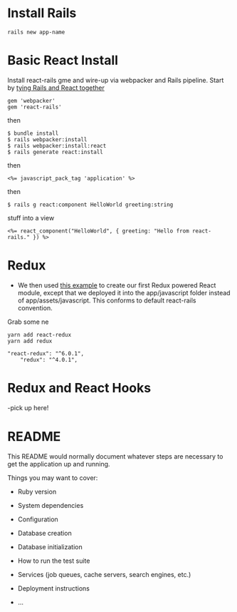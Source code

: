 # Install Rails
```
rails new app-name
```

# Basic React Install
Install react-rails gme and wire-up via webpacker and Rails pipeline.
Start by [tying Rails and React together](https://github.com/reactjs/react-rails)
```
gem 'webpacker'
gem 'react-rails'
```

then

```
$ bundle install
$ rails webpacker:install       
$ rails webpacker:install:react 
$ rails generate react:install
```

then 

```
<%= javascript_pack_tag 'application' %>
```

then 
```
$ rails g react:component HelloWorld greeting:string
```

stuff into a view
```
<%= react_component("HelloWorld", { greeting: "Hello from react-rails." }) %>
```

# Redux
* We then used [this example](https://github.com/suusan2go/react-rails-redux-sample) to create our first Redux powered React module, except that we deployed it into the app/javascript folder instead of app/assets/javascript. This conforms to default react-rails convention.

Grab some ne
```
yarn add react-redux
yarn add redux
```

    "react-redux": "^6.0.1",
        "redux": "^4.0.1",

# Redux and React Hooks
-pick up here!



# README

This README would normally document whatever steps are necessary to get the
application up and running.

Things you may want to cover:

* Ruby version

* System dependencies

* Configuration

* Database creation

* Database initialization

* How to run the test suite

* Services (job queues, cache servers, search engines, etc.)

* Deployment instructions

* ...
